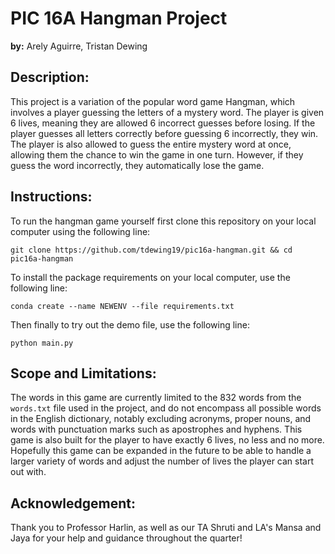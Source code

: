# PIC 16A Hangman Project

**by:** Arely Aguirre, Tristan Dewing

## Description:

This project is a variation of the popular word game Hangman, which involves a player guessing the letters of a mystery word. The player is given 6 lives, meaning they are allowed 6 incorrect guesses before losing. If the player guesses all letters correctly before guessing 6 incorrectly, they win. The player is also allowed to guess the entire mystery word at once, allowing them the chance to win the game in one turn. However, if they guess the word incorrectly, they automatically lose the game.

## Instructions:

To run the hangman game yourself first clone this repository on your local computer using the following line:

```
git clone https://github.com/tdewing19/pic16a-hangman.git && cd pic16a-hangman
```

To install the package requirements on your local computer, use the following line:

```
conda create --name NEWENV --file requirements.txt
```

Then finally to try out the demo file, use the following line:

```
python main.py
```

## Scope and Limitations:

The words in this game are currently limited to the 832 words from the `words.txt` file used in the project, and do not encompass all possible words in the English dictionary, notably excluding acronyms, proper nouns, and words with punctuation marks such as apostrophes and hyphens. This game is also built for the player to have exactly 6 lives, no less and no more. Hopefully this game can be expanded in the future to be able to handle a larger variety of words and adjust the number of lives the player can start out with.

## Acknowledgement:

Thank you to Professor Harlin, as well as our TA Shruti and LA's Mansa and Jaya for your help and guidance throughout the quarter!
